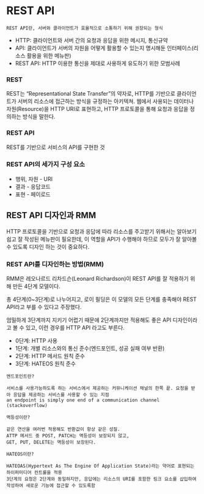 # REST API

`REST API란, 서버와 클라이언트가 효율적으로 소통하기 위해 권장되는 형식`

- HTTP: 클라이언트와 서버 간의 요청과 응답을 위한 메시지, 통신규약
- API: 클라이언트가 서버의 자원을 어떻게 활용할 수 있는지 명시해둔 인터페이스(리소스 활용을 위한 메뉴판)
- REST API: HTTP 이용한 통신을 제대로 사용하게 유도하기 위한 모범사례

### **REST**

REST는 “Representational State Transfer”의 약자로, HTTP를 기반으로 클라이언트가 서버의 리소스에 접근하는 방식을 규정하는 아키텍쳐.
웹에서 사용되는 데이터나 자원(Resource)을 HTTP URI로 표현하고, HTTP 프로토콜을 통해 요청과 응답을 정의하는 방식을 말한다.

### **REST API**

REST를 기반으로 서비스의 API를 구현한 것

### **REST API의 세가지 구성 요소**

- 행위, 자원 - URI
- 결과 - 응답코드
- 표현 - 페이로드

## REST API 디자인과 RMM

HTTP 프로토콜을 기반으로 요청과 응답에 따라 리소스를 주고받기 위해서는 알아보기 쉽고 잘 작성된 메뉴판이 필요한데, 이 역할을 API가 수행해야 하므로 모두가 잘 알아볼 수 있도록 디자인 하는 것이 중요하다.

### **REST API를 디자인하는 방법(RMM)**

RMM은 레오나르드 리차드슨(Leonard Richardson)이 REST API를 잘 적용하기 위해 만든 4단계 모델이다.

총 4단계(0~3단계)로 나누어지고, 로이 필딩은 이 모델의 모든 단계를 충족해야 REST API라고 부를 수 있다고 주장했다.

엄밀하게 3단계까지 지키기 어렵기 때문에 2단계까지만 적용해도 좋은 API 디자인이라고 볼 수 있고, 이런 경우를 HTTP API 라고도 부른다.

- 0단계: HTTP 사용
- 1단계: 개별 리소스와의 통신 준수(엔드포인트, 성공 실패 여부 반환)
- 2단계: HTTP 메서드 원칙 준수
- 3단계: HATEOS 원칙 준수

`엔드포인트란?`

```
서비스를 사용가능하도록 하는 서비스에서 제공하는 커뮤니케이션 채널의 한쪽 끝. 요청을 받아 응답을 제공하는 서비스를 사용할 수 있는 지점
an endpoint is simply one end of a communication channel
(stackoverflow)
```

`멱등성이란?`

```
같은 연산을 여러번 적용해도 반환값이 항상 같은 성질.
ATTP 메서드 중 POST, PATCH는 멱등성이 보장되지 않고,
GET, PUT, DELETE는 멱등성이 보장된다.
```

`HATEOS이란?`

```
HATEOAS(Hypertext As The Engine Of Application State)라는 약어로 표현되는 하이퍼미디어 컨트롤을 적용
3단계의 요청은 2단계와 동일하지만, 응답에는 리소스의 URI를 포함한 링크 요소를 삽입하여 작성하여 새로운 기능에 접근할 수 있도록함
```
